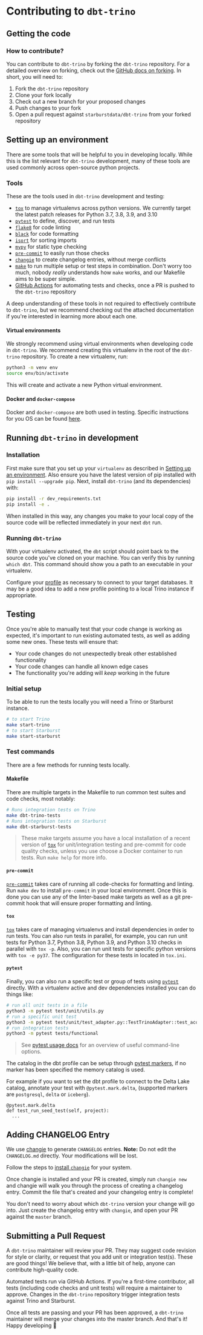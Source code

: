 # Contributing to `dbt-trino`

## Getting the code

### How to contribute?

You can contribute to `dbt-trino` by forking the `dbt-trino` repository. For a detailed overview on forking, check out the [GitHub docs on forking](https://help.github.com/en/articles/fork-a-repo). In short, you will need to:

1. Fork the `dbt-trino` repository
2. Clone your fork locally
3. Check out a new branch for your proposed changes
4. Push changes to your fork
5. Open a pull request against `starburstdata/dbt-trino` from your forked repository

## Setting up an environment

There are some tools that will be helpful to you in developing locally. While this is the list relevant for `dbt-trino` development, many of these tools are used commonly across open-source python projects.

### Tools

These are the tools used in `dbt-trino` development and testing:

- [`tox`](https://tox.readthedocs.io/en/latest/) to manage virtualenvs across python versions. We currently target the latest patch releases for Python 3.7, 3.8, 3.9, and 3.10
- [`pytest`](https://docs.pytest.org/en/latest/) to define, discover, and run tests
- [`flake8`](https://flake8.pycqa.org/en/latest/) for code linting
- [`black`](https://github.com/psf/black) for code formatting
- [`isort`](https://pycqa.github.io/isort/) for sorting imports
- [`mypy`](https://mypy.readthedocs.io/en/stable/) for static type checking
- [`pre-commit`](https://pre-commit.com) to easily run those checks
- [`changie`](https://changie.dev/) to create changelog entries, without merge conflicts
- [`make`](https://users.cs.duke.edu/~ola/courses/programming/Makefiles/Makefiles.html) to run multiple setup or test steps in combination. Don't worry too much, nobody _really_ understands how `make` works, and our Makefile aims to be super simple.
- [GitHub Actions](https://github.com/features/actions) for automating tests and checks, once a PR is pushed to the `dbt-trino` repository

A deep understanding of these tools in not required to effectively contribute to `dbt-trino`, but we recommend checking out the attached documentation if you're interested in learning more about each one.

#### Virtual environments

We strongly recommend using virtual environments when developing code in `dbt-trino`. We recommend creating this virtualenv
in the root of the `dbt-trino` repository. To create a new virtualenv, run:
```sh
python3 -m venv env
source env/bin/activate
```

This will create and activate a new Python virtual environment.

#### Docker and `docker-compose`

Docker and `docker-compose` are both used in testing. Specific instructions for you OS can be found [here](https://docs.docker.com/get-docker/).

## Running `dbt-trino` in development

### Installation

First make sure that you set up your `virtualenv` as described in [Setting up an environment](#setting-up-an-environment).  Also ensure you have the latest version of pip installed with `pip install --upgrade pip`. Next, install `dbt-trino` (and its dependencies) with:

```sh
pip install -r dev_requirements.txt
pip install -e .
```

When installed in this way, any changes you make to your local copy of the source code will be reflected immediately in your next `dbt` run.

### Running `dbt-trino`

With your virtualenv activated, the `dbt` script should point back to the source code you've cloned on your machine. You can verify this by running `which dbt`. This command should show you a path to an executable in your virtualenv.

Configure your [profile](https://docs.getdbt.com/docs/configure-your-profile) as necessary to connect to your target databases. It may be a good idea to add a new profile pointing to a local Trino instance if appropriate.

## Testing

Once you're able to manually test that your code change is working as expected, it's important to run existing automated tests, as well as adding some new ones. These tests will ensure that:
- Your code changes do not unexpectedly break other established functionality
- Your code changes can handle all known edge cases
- The functionality you're adding will _keep_ working in the future

### Initial setup

To be able to run the tests locally you will need a Trino or Starburst instance.

```sh
# to start Trino
make start-trino
# to start Starburst
make start-starburst
```

### Test commands

There are a few methods for running tests locally.

#### Makefile

There are multiple targets in the Makefile to run common test suites and code
checks, most notably:

```sh
# Runs integration tests on Trino
make dbt-trino-tests
# Runs integration tests on Starburst
make dbt-starburst-tests
```
> These make targets assume you have a local installation of a recent version of [`tox`](https://tox.readthedocs.io/en/latest/) for unit/integration testing and pre-commit for code quality checks,
> unless you use choose a Docker container to run tests. Run `make help` for more info.

#### `pre-commit`
[`pre-commit`](https://pre-commit.com) takes care of running all code-checks for formatting and linting. Run `make dev` to install `pre-commit` in your local environment.  Once this is done you can use any of the linter-based make targets as well as a git pre-commit hook that will ensure proper formatting and linting.

#### `tox`

[`tox`](https://tox.readthedocs.io/en/latest/) takes care of managing virtualenvs and install dependencies in order to run tests. You can also run tests in parallel, for example, you can run unit tests for Python 3.7, Python 3.8, Python 3.9, and Python 3.10 checks in parallel with `tox -p`. Also, you can run unit tests for specific python versions with `tox -e py37`. The configuration for these tests in located in `tox.ini`.

#### `pytest`

Finally, you can also run a specific test or group of tests using [`pytest`](https://docs.pytest.org/en/latest/) directly. With a virtualenv active and dev dependencies installed you can do things like:

```sh
# run all unit tests in a file
python3 -m pytest test/unit/utils.py
# run a specific unit test
python3 -m pytest test/unit/test_adapter.py::TestTrinoAdapter::test_acquire_connection
# run integration tests
python3 -m pytest tests/functional
```

> See [pytest usage docs](https://docs.pytest.org/en/6.2.x/usage.html) for an overview of useful command-line options.

The catalog in the dbt profile can be setup through [pytest markers](https://docs.pytest.org/en/7.1.x/example/markers.html#registering-markers), if no marker has been specified the memory catalog is used.

For example if you want to set the dbt profile to connect to the Delta Lake catalog, annotate your test with `@pytest.mark.delta`, (supported markers are `postgresql`, `delta` or `iceberg`).

```
@pytest.mark.delta
def test_run_seed_test(self, project):
  ...
```

## Adding CHANGELOG Entry

We use [changie](https://changie.dev) to generate `CHANGELOG` entries. **Note:** Do not edit the `CHANGELOG.md` directly. Your modifications will be lost.

Follow the steps to [install `changie`](https://changie.dev/guide/installation/) for your system.

Once changie is installed and your PR is created, simply run `changie new` and changie will walk you through the process of creating a changelog entry.  Commit the file that's created and your changelog entry is complete!

You don't need to worry about which `dbt-trino` version your change will go into. Just create the changelog entry with `changie`, and open your PR against the `master` branch. 

## Submitting a Pull Request

A `dbt-trino` maintainer will review your PR. They may suggest code revision for style or clarity, or request that you add unit or integration test(s). These are good things! We believe that, with a little bit of help, anyone can contribute high-quality code.

Automated tests run via GitHub Actions. If you're a first-time contributor, all tests (including code checks and unit tests) will require a maintainer to approve. Changes in the `dbt-trino` repository trigger integration tests against Trino and Starburst.

Once all tests are passing and your PR has been approved, a `dbt-trino` maintainer will merge your changes into the master branch. And that's it! Happy developing :tada:
